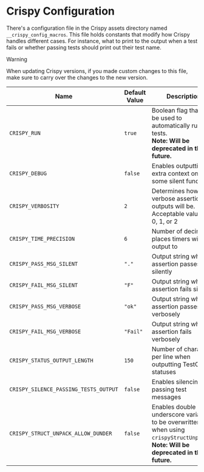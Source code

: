 # Crispy Configuration

There's a configuration file in the Crispy assets directory named `__crispy_config_macros`. This file holds constants that modify how Crispy handles different cases. For instance, what to print to the output when a test fails or whether passing tests should print out their test name.

> [!WARNING]
> When updating Crispy versions, if you made custom changes to this file, make sure to carry over the changes to the new version.

| Name | Default Value | Description |
| ------------------------------------- | ------------- | -- |
| `CRISPY_RUN` | `true` | Boolean flag that can be used to automatically run tests.<br>**Note: Will be deprecated in the future.** |
| `CRISPY_DEBUG` | `false` | Enables outputting extra context on some silent functions |
| `CRISPY_VERBOSITY` | `2` | Determines how verbose assertion outputs will be. Acceptable values are 0, 1, or 2 |
| `CRISPY_TIME_PRECISION` | `6` | Number of decimal places timers will output to |
| `CRISPY_PASS_MSG_SILENT` | `"."` | Output string when an assertion passes silently |
| `CRISPY_FAIL_MSG_SILENT` | `"F"` | Output string when an assertion fails silently |
| `CRISPY_PASS_MSG_VERBOSE` | `"ok"` | Output string when an assertion passes verbosely |
| `CRISPY_FAIL_MSG_VERBOSE` | `"Fail"` | Output string when an assertion fails verbosely |
| `CRISPY_STATUS_OUTPUT_LENGTH` | `150` | Number of characters per line when outputting TestCase statuses |
| `CRISPY_SILENCE_PASSING_TESTS_OUTPUT` | `false` | Enables silencing passing test messages |
| `CRISPY_STRUCT_UNPACK_ALLOW_DUNDER` | `false` | Enables double underscore variables to be overwritten when using `crispyStructUnpack()`.<br>**Note: Will be deprecated in the future.** |
